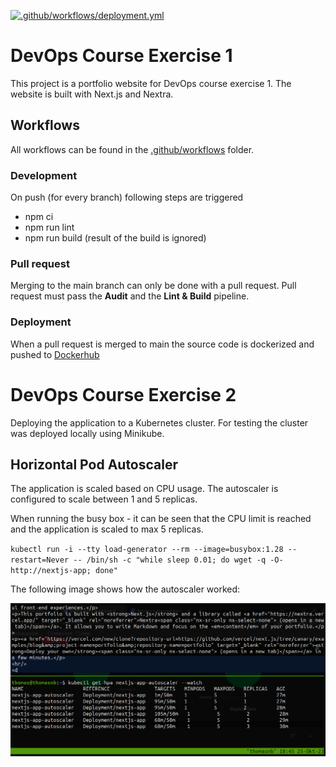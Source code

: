 [![.github/workflows/deployment.yml](https://github.com/veidl/devops-blog/actions/workflows/deployment.yml/badge.svg)](https://github.com/veidl/devops-blog/actions/workflows/deployment.yml)

# DevOps Course Exercise 1

This project is a portfolio website for DevOps course exercise 1. The website is built with Next.js and Nextra.

## Workflows

All workflows can be found in the [.github/workflows](.github/workflows) folder.

### Development

On push (for every branch) following steps are triggered

* npm ci
* npm run lint
* npm run build (result of the build is ignored)

### Pull request

Merging to the main branch can only be done with a pull request. Pull request must pass the **Audit** and the **Lint & Build** pipeline.

### Deployment

When a pull request is merged to main the source code is dockerized and pushed
to [Dockerhub](https://hub.docker.com/r/veidl/blog)


# DevOps Course Exercise 2

Deploying the application to a Kubernetes cluster. For testing the cluster was deployed locally using Minikube.

## Horizontal Pod Autoscaler

The application is scaled based on CPU usage. The autoscaler is configured to scale between 1 and 5 replicas.

When running the busy box - it can be seen that the CPU limit is reached and the application is scaled to max 5 replicas.

``kubectl run -i --tty load-generator --rm --image=busybox:1.28 --restart=Never -- /bin/sh -c "while sleep 0.01; do wget -q -O- http://nextjs-app; done"``

The following image shows how the autoscaler worked:

![autoscaler](k8s/autoscaling.png)
